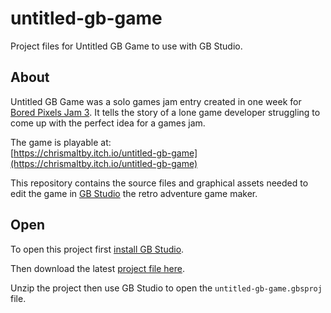 # untitled-gb-game

Project files for Untitled GB Game to use with GB Studio.

## About

Untitled GB Game was a solo games jam entry created in one week for [Bored Pixels Jam 3](https://itch.io/jam/bored-pixels-jam-3). It tells the story of a lone game developer struggling to come up with the perfect idea for a games jam.

The game is playable at:  
[https://chrismaltby.itch.io/untitled-gb-game](https://chrismaltby.itch.io/untitled-gb-game)

This repository contains the source files and graphical assets needed to edit the game in [GB Studio](https://www.gbstudio.dev) the retro adventure game maker.

## Open

To open this project first [install GB Studio](https://www.gbstudio.dev/docs/installation/).

Then download the latest [project file here](https://github.com/chrismaltby/untitled-gb-game/releases/download/v1.1.0/untitled-gb-game-for-gb-studio-110.zip).

Unzip the project then use GB Studio to open the `untitled-gb-game.gbsproj` file.

